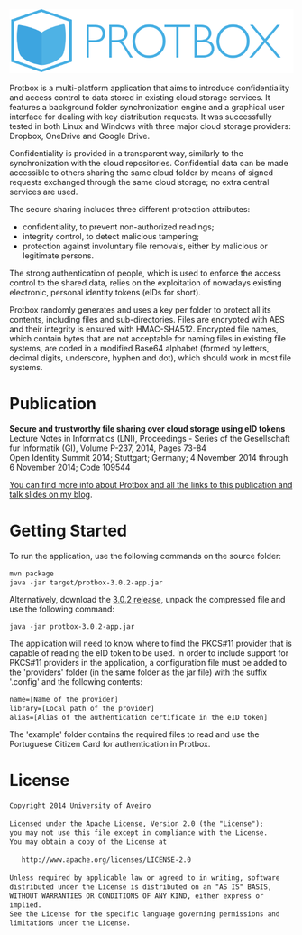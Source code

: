 ![Logo](src/main/resources/com/edduarte/protbox/splash.png)

Protbox is a multi-platform application that aims to introduce confidentiality and access control to data stored in existing cloud storage services. It features a background folder synchronization engine and a graphical user interface for dealing with key distribution requests. It was successfully tested in both Linux and Windows with three major cloud storage providers: Dropbox, OneDrive and Google Drive.

Confidentiality is provided in a transparent way, similarly to the synchronization with the cloud repositories. Confidential data can be made accessible to others sharing the same cloud folder by means of signed requests exchanged through the same cloud storage; no extra central services are used.

The secure sharing includes three different protection attributes:
- confidentiality, to prevent non-authorized readings;
- integrity control, to detect malicious tampering;
- protection against involuntary file removals, either by malicious or legitimate persons.

The strong authentication of people, which is used to enforce the access control to the shared data, relies on the exploitation of nowadays existing electronic, personal identity tokens (eIDs for short).

Protbox randomly generates and uses a key per folder to protect all its contents, including files and sub-directories. Files are encrypted with AES and their integrity is ensured with HMAC-SHA512. Encrypted file names, which contain bytes that are not acceptable for naming files in existing file systems, are coded in a modified Base64 alphabet (formed by letters, decimal digits, underscore, hyphen and dot), which should work in most file systems.


# Publication
__Secure and trustworthy file sharing over cloud storage using eID tokens__  
Lecture Notes in Informatics (LNI), Proceedings - Series of the Gesellschaft fur Informatik (GI), Volume P-237, 2014, Pages 73-84  
Open Identity Summit 2014; Stuttgart; Germany; 4 November 2014 through 6 November 2014; Code 109544  

[You can find more info about Protbox and all the links to this publication and talk slides on my blog](https://edduarte.com/protbox).


# Getting Started
To run the application, use the following commands on the source folder:

```
mvn package
java -jar target/protbox-3.0.2-app.jar
```

Alternatively, download the [3.0.2 release](https://github.com/edduarte/protbox/releases/tag/3.0.2), unpack the compressed file and use the following command:

```
java -jar protbox-3.0.2-app.jar
```

The application will need to know where to find the PKCS#11 provider that is capable of reading the eID token to be used. In order to include support for PKCS#11 providers in the application, a configuration file must be added to the 'providers' folder (in the same folder as the jar file) with the suffix '.config' and the following contents:

```
name=[Name of the provider]
library=[Local path of the provider]
alias=[Alias of the authentication certificate in the eID token]
```

The 'example' folder contains the required files to read and use the Portuguese Citizen Card for authentication in Protbox.

# License

    Copyright 2014 University of Aveiro

    Licensed under the Apache License, Version 2.0 (the "License");
    you may not use this file except in compliance with the License.
    You may obtain a copy of the License at

       http://www.apache.org/licenses/LICENSE-2.0

    Unless required by applicable law or agreed to in writing, software
    distributed under the License is distributed on an "AS IS" BASIS,
    WITHOUT WARRANTIES OR CONDITIONS OF ANY KIND, either express or implied.
    See the License for the specific language governing permissions and
    limitations under the License.
